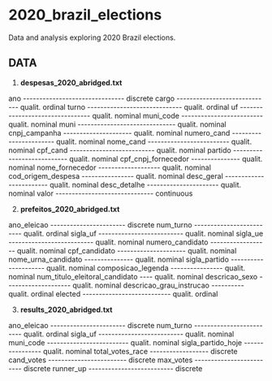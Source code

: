 # 2020_brazil_elections
Data and analysis exploring 2020 Brazil elections.

## DATA

1. **despesas_2020_abridged.txt**

ano ------------------------------- discrete
cargo ----------------------------- qualit. ordinal
turno ----------------------------- qualit. ordinal
uf -------------------------------- qualit. nominal
muni_code ------------------------- qualit. nominal
muni ------------------------------ qualit. nominal
cnpj_campanha --------------------- qualit. nominal
numero_cand ----------------------- qualit. nominal
nome_cand ------------------------- qualit. nominal
cpf_cand -------------------------- qualit. nominal
partido --------------------------- qualit. nominal
cpf_cnpj_fornecedor --------------- qualit. nominal
nome_fornecedor ------------------- qualit. nominal
cod_origem_despesa ---------------- qualit. nominal
desc_geral ------------------------ qualit. nominal
desc_detalhe ---------------------- qualit. nominal
valor ------------------------------ continuous

2. **prefeitos_2020_abridged.txt**

ano_eleicao ----------------------- discrete
num_turno ------------------------- qualit. ordinal
sigla_uf -------------------------- qualit. nominal
sigla_ue -------------------------- qualit. nominal
numero_candidato ------------------ qualit. nominal
cpf_candidato --------------------- qualit. nominal
nome_urna_candidato --------------- qualit. nominal
sigla_partido --------------------- qualit. nominal
composicao_legenda ---------------- qualit. nominal
num_titulo_eleitoral_candidato ---- qualit. nominal
descricao_sexo -------------------- qualit. nominal
descricao_grau_instrucao ---------- qualit. ordinal
elected --------------------------- qualit. ordinal

3. **results_2020_abridged.txt**

ano_eleicao ----------------------- discrete
num_turno ------------------------- qualit. ordinal
sigla_uf -------------------------- qualit. nominal
muni_code ------------------------- qualit. nominal
sigla_partido_hoje ---------------- qualit. nominal
total_votes_race ------------------ discrete
cand_votes ------------------------ discrete
max_votes ------------------------- discrete
runner_up -------------------------- discrete

